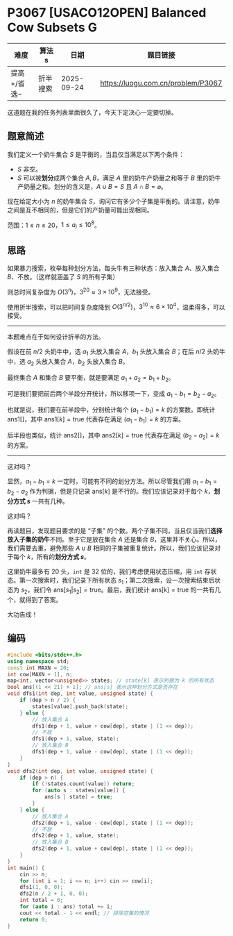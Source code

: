 # P3067 [USACO12OPEN] Balanced Cow Subsets G
| 难度      | 算法s  | 日期         | 题目链接                               |
| ------- | ---- | ---------- | ---------------------------------- |
| 提高+/省选− | 折半搜索 | 2025-09-24 | https://luogu.com.cn/problem/P3067 |

这道题在我的任务列表里面很久了，今天下定决心一定要切掉。

## 题意简述

我们定义一个奶牛集合 $S$ 是平衡的，当且仅当满足以下两个条件：

- $S$ 非空。
- $S$ 可以被**划分**成两个集合 $A,B$，满足 $A$ 里的奶牛产奶量之和等于 $B$ 里的奶牛产奶量之和。划分的含义是，$A\cup B=S$ 且 $A\cap B=\varnothing$。

现在给定大小为 $n$ 的奶牛集合 $S$，询问它有多少个子集是平衡的。请注意，奶牛之间是互不相同的，但是它们的产奶量可能出现相同。

范围：$1\le n\le 20$，$1\le a_i\le 10^8$。

## 思路

如果暴力搜索，枚举每种划分方法，每头牛有三种状态：放入集合 $A$、放入集合 $B$、不放。（这样就涵盖了 $S$ 的所有子集）

则总时间复杂度为 $O(3^n)$，$3^{20}\approx3\times10^9$，无法接受。

使用折半搜索，可以把时间复杂度降到 $O(3^{n/2})$，$3^{10}\approx6\times10^4$，温柔得多，可以接受。

---

本题难点在于如何设计折半的方法。

假设在前 $n/2$ 头奶牛中，选 $a_1$ 头放入集合 $A$，$b_1$ 头放入集合 $B$；在后 $n/2$ 头奶牛中，选 $a_2$ 头放入集合 $A$，$b_2$ 头放入集合 $B$。

最终集合 $A$ 和集合 $B$ 要平衡，就是要满足 $a_1+a_2=b_1+b_2$。

可是我们要把前后两个半段分开统计，所以移项一下，变成 $a_1-b_1=b_2-a_2$。

也就是说，我们要在前半段中，分别统计每个 $(a_1-b_1)=k$ 的方案数。即统计 $\text{ans1}[]$，其中 $\text{ans1}[k]=\text{true}$ 代表存在满足 $(a_1-b_1)=k$ 的方案。

后半段也类似，统计 $\text{ans2}[]$，其中 $\text{ans2}[k]=\text{true}$ 代表存在满足 $(b_2-a_2)=k$ 的方案。

---

这对吗？

显然，$a_1-b_1=k$ 一定时，可能有不同的划分方法。所以尽管我们用 $a_1-b_1=b_2-a_2$ 作为判据，但是只记录 $\text{ans}[k]$ 是不行的。我们应该记录对于每个 $k$，**划分方式 $s$** 一共有几种。

这对吗？

再读题目，发现题目要求的是 “子集” 的个数。两个子集不同，当且仅当我们**选择放入子集的奶牛**不同。至于它是放在集合 $A$ 还是集合 $B$，这里并不关心。所以，我们需要去重，避免那些 $A\cup B$ 相同的子集被重复统计。所以，我们应该记录对于每个 $k$，所有的**划分方式 $s$**。

这里奶牛最多有 $20$ 头，`int` 是 32 位的，我们考虑使用状态压缩，用 `int` 存状态。第一次搜索时，我们记录下所有状态 $s_1$；第二次搜索，设一次搜索结束后状态为 $s_2$，我们令 $\text{ans[}s_1|s_2\text{]}=\text{true}$。最后，我们统计 $\text{ans[k]}=\text{true}$ 的一共有几个，就得到了答案。

大功告成！

## 编码

```cpp
#include <bits/stdc++.h>
using namespace std;
const int MAXN = 20;
int cow[MAXN + 1], n;
map<int, vector<unsigned>> states; // state[k] 表示判据为 k 的所有状态
bool ans[(1 << 21) + 1]; // ans[s] 表示这种划分方式是否存在
void dfs1(int dep, int value, unsigned state) {
    if (dep > n / 2) {
        states[value].push_back(state);
    } else {
        // 放入集合 A
        dfs1(dep + 1, value + cow[dep], state | (1 << dep));
        // 不放
        dfs1(dep + 1, value, state);
        // 放入集合 B
        dfs1(dep + 1, value - cow[dep], state | (1 << dep));
    }
}
void dfs2(int dep, int value, unsigned state) {
    if (dep > n) {
        if (!states.count(value)) return;
        for (auto s : states[value]) {
            ans[s | state] = true;
        }
    } else {
        // 放入集合 A
        dfs2(dep + 1, value - cow[dep], state | (1 << dep));
        // 不放
        dfs2(dep + 1, value, state);
        // 放入集合 B
        dfs2(dep + 1, value + cow[dep], state | (1 << dep));
    }
}
int main() {
    cin >> n;
    for (int i = 1; i <= n; i++) cin >> cow[i];
    dfs1(1, 0, 0);
    dfs2(n / 2 + 1, 0, 0);
    int total = 0;
    for (auto i : ans) total += i;
    cout << total - 1 << endl; // 排除空集的情况
    return 0;
}
```
